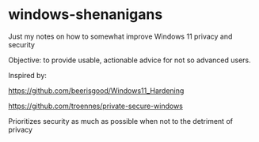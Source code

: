 # windows-shenanigans
Just my notes on how to somewhat improve Windows 11 privacy and security 

Objective: to provide usable, actionable advice for not so advanced users.

Inspired by: 

https://github.com/beerisgood/Windows11_Hardening

https://github.com/troennes/private-secure-windows

Prioritizes security as much as possible when not to the detriment of privacy

